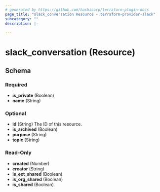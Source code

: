 ```yaml
---
# generated by https://github.com/hashicorp/terraform-plugin-docs
page_title: "slack_conversation Resource - terraform-provider-slack"
subcategory: ""
description: |-
  
---
```


# slack_conversation (Resource)





<!-- schema generated by tfplugindocs -->
## Schema

### Required

- **is_private** (Boolean)
- **name** (String)

### Optional

- **id** (String) The ID of this resource.
- **is_archived** (Boolean)
- **purpose** (String)
- **topic** (String)

### Read-Only

- **created** (Number)
- **creator** (String)
- **is_ext_shared** (Boolean)
- **is_org_shared** (Boolean)
- **is_shared** (Boolean)


